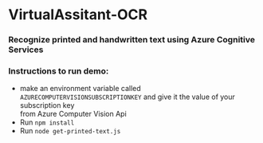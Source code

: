 # VirtualAssitant-OCR<br>
### Recognize printed and handwritten text using Azure Cognitive Services<br>


### Instructions to run demo:<br>
* make an environment variable called ```AZURECOMPUTERVISIONSUBSCRIPTIONKEY``` and give it the value of your subscription key<br>
from Azure Computer Vision Api
* Run ```npm install```
* Run ```node get-printed-text.js```

